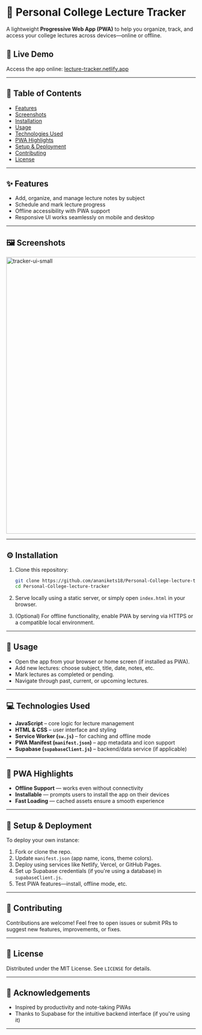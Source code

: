 # 📘 Personal College Lecture Tracker

A lightweight **Progressive Web App (PWA)** to help you organize, track, and access your college lectures across devices—online or offline.

## 🚀 Live Demo

Access the app online: [lecture-tracker.netlify.app](https://lecture-tracker.netlify.app/)

---

## 📑 Table of Contents

* [Features](#features)
* [Screenshots](#screenshots)
* [Installation](#installation)
* [Usage](#usage)
* [Technologies Used](#technologies-used)
* [PWA Highlights](#pwa-highlights)
* [Setup & Deployment](#setup--deployment)
* [Contributing](#contributing)
* [License](#license)

---

## ✨ Features

* Add, organize, and manage lecture notes by subject
* Schedule and mark lecture progress
* Offline accessibility with PWA support
* Responsive UI works seamlessly on mobile and desktop

---

## 🖼️ Screenshots

<img width="1080" height="735" alt="tracker-ui-small" src="https://github.com/user-attachments/assets/d9314613-75bf-4764-bd99-a19fc82c67e3" />

---

## ⚙️ Installation

1. Clone this repository:

   ```bash
   git clone https://github.com/ananikets18/Personal-College-lecture-tracker.git
   cd Personal-College-lecture-tracker 
   ```

2. Serve locally using a static server, or simply open `index.html` in your browser.

3. (Optional) For offline functionality, enable PWA by serving via HTTPS or a compatible local environment.

---

## 📖 Usage

* Open the app from your browser or home screen (if installed as PWA).
* Add new lectures: choose subject, title, date, notes, etc.
* Mark lectures as completed or pending.
* Navigate through past, current, or upcoming lectures.

---

## 💻 Technologies Used

* **JavaScript** – core logic for lecture management
* **HTML & CSS** – user interface and styling
* **Service Worker (`sw.js`)** – for caching and offline mode
* **PWA Manifest (`manifest.json`)** – app metadata and icon support
* **Supabase (`supabaseClient.js`)** – backend/data service (if applicable)

---

## 📲 PWA Highlights

* **Offline Support** — works even without connectivity
* **Installable** — prompts users to install the app on their devices
* **Fast Loading** — cached assets ensure a smooth experience

---

## 🚢 Setup & Deployment

To deploy your own instance:

1. Fork or clone the repo.
2. Update `manifest.json` (app name, icons, theme colors).
3. Deploy using services like Netlify, Vercel, or GitHub Pages.
4. Set up Supabase credentials (if you're using a database) in `supabaseClient.js`.
5. Test PWA features—install, offline mode, etc.

---

## 🤝 Contributing

Contributions are welcome!
Feel free to open issues or submit PRs to suggest new features, improvements, or fixes.

---

## 📜 License

Distributed under the MIT License.
See `LICENSE` for details.

---

## 🙏 Acknowledgements

* Inspired by productivity and note-taking PWAs
* Thanks to Supabase for the intuitive backend interface (if you're using it)

---
